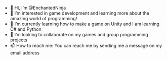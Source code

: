 - 👋 Hi, I’m @EnchantedNinja
- 👀 I’m interested in game development and learning more about the amazing world of programming!
- 🌱 I’m currently learning how to make a game on Unity and I am learning C# and Python
- 💞️ I’m looking to collaborate on my games and group programming projects
- 📫 How to reach me: You can reach me by sending me a message on my email address

<!---
EnchantedNinja/EnchantedNinja is a ✨ special ✨ repository because its `README.md` (this file) appears on your GitHub profile.
You can click the Preview link to take a look at your changes.
--->

